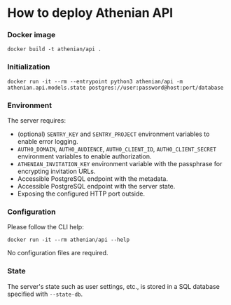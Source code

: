 # How to deploy Athenian API

### Docker image

```
docker build -t athenian/api .
```

### Initialization

```
docker run -it --rm --entrypoint python3 athenian/api -m athenian.api.models.state postgres://user:password@host:port/database
```

### Environment

The server requires:

- (optional) `SENTRY_KEY` and `SENTRY_PROJECT` environment variables to enable error logging.
- `AUTH0_DOMAIN`, `AUTH0_AUDIENCE`, `AUTH0_CLIENT_ID`, `AUTH0_CLIENT_SECRET` environment variables to enable authorization.
- `ATHENIAN_INVITATION_KEY` environment variable with the passphrase for encrypting invitation URLs.
- Accessible PostgreSQL endpoint with the metadata.
- Accessible PostgreSQL endpoint with the server state.
- Exposing the configured HTTP port outside.

### Configuration

Please follow the CLI help:

```
docker run -it --rm athenian/api --help
```

No configuration files are required.

### State

The server's state such as user settings, etc., is stored in a SQL database specified with `--state-db`.